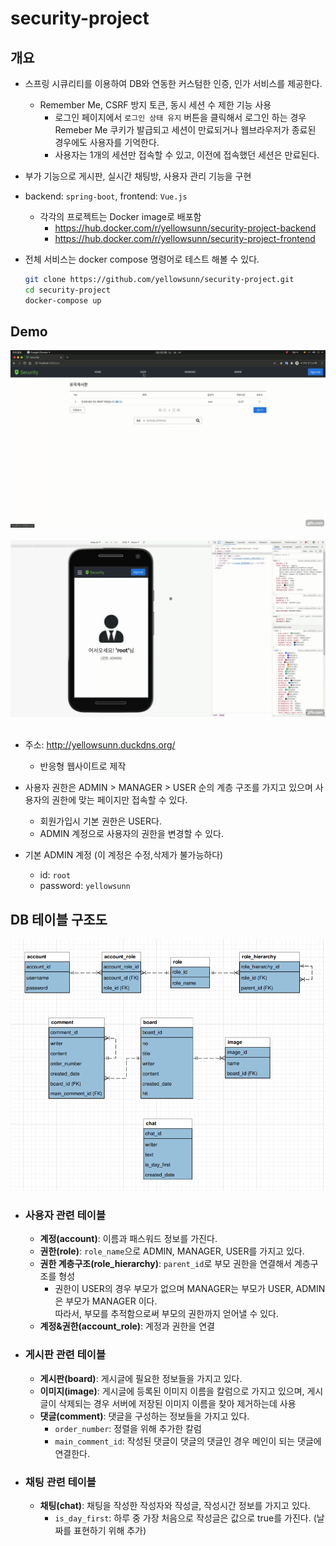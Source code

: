 # security-project
## 개요
* 스프링 시큐리티를 이용하여 DB와 연동한 커스텀한 인증, 인가 서비스를 제공한다.
  * Remember Me, CSRF 방지 토큰, 동시 세션 수 제한 기능 사용
    * 로그인 페이지에서 `로그인 상태 유지` 버튼을 클릭해서 로그인 하는 경우 Remeber Me 쿠키가 발급되고 세션이 만료되거나 웹브라우저가 종료된 경우에도 사용자를 기억한다.
    * 사용자는 1개의 세션만 접속할 수 있고, 이전에 접속했던 세션은 만료된다.
* 부가 기능으로 게시판, 실시간 채팅방, 사용자 관리 기능을 구현

* backend: `spring-boot`, frontend: `Vue.js`
  * 각각의 프로젝트는 Docker image로 배포함
    * https://hub.docker.com/r/yellowsunn/security-project-backend
    * https://hub.docker.com/r/yellowsunn/security-project-frontend

* 전체 서비스는 docker compose 명령어로 테스트 해볼 수 있다.
  ```bash
  git clone https://github.com/yellowsunn/security-project.git
  cd security-project
  docker-compose up
  ```
  
## Demo
<img src="./frontend/src/assets/desktop.gif" width="600px"></img><br/>
<br/>
<img src="./frontend/src/assets/mobile.gif" width="600px"></img><br/>
<br/>

* 주소: http://yellowsunn.duckdns.org/
  * 반응형 웹사이트로 제작

* 사용자 권한은 ADMIN > MANAGER > USER 순의 계층 구조를 가지고 있으며 사용자의 권한에 맞는 페이지만 접속할 수 있다.
  * 회원가입시 기본 권한은 USER다.
  * ADMIN 계정으로 사용자의 권한을 변경할 수 있다.

* 기본 ADMIN 계정 (이 계정은 수정,삭제가 불가능하다)
  * id: `root`
  * password: `yellowsunn`

## DB 테이블 구조도 
<img src="./frontend/src/assets/db_table.png" width="800px"></img><br/>
* ### **사용자 관련 테이블**
  * **계정(account)**: 이름과 패스워드 정보를 가진다.
  * **권한(role)**: `role_name`으로 ADMIN, MANAGER, USER를 가지고 있다.
  * **권한 계층구조(role_hierarchy)**: `parent_id`로 부모 권한을 연결해서 계층구조를 형성
    * 권한이 USER의 경우 부모가 없으며 MANAGER는 부모가 USER, ADMIN은 부모가 MANAGER 이다. <br>
      따라서, 부모를 추적함으로써 부모의 권한까지 얻어낼 수 있다.
  * **계정&권한(account_role)**: 계정과 권한을 연결

* ### **게시판 관련 테이블**
  * **게시판(board)**: 게시글에 필요한 정보들을 가지고 있다.
  * **이미지(image)**: 게시글에 등록된 이미지 이름을 칼럼으로 가지고 있으며, 게시글이 삭제되는 경우 서버에 저장된 이미지 이름을 찾아 제거하는데 사용
  * **댓글(comment)**: 댓글을 구성하는 정보들을 가지고 있다.
    * `order_number`: 정렬을 위해 추가한 칼럼
    * `main_comment_id`: 작성된 댓글이 댓글의 댓글인 경우 메인이 되는 댓글에 연결한다.

* ### **채팅 관련 테이블**
  * **채팅(chat)**: 채팅을 작성한 작성자와 작성글, 작성시간 정보를 가지고 있다.
    * `is_day_first`: 하루 중 가장 처음으로 작성글은 값으로 true를 가진다. (날짜를 표현하기 위해 추가)
